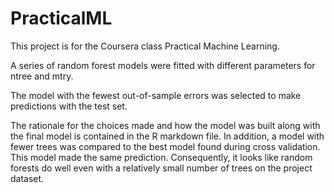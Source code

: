 # PracticalML
This project is for the Coursera class Practical Machine Learning.

A series of random forest models were fitted with different parameters for ntree and mtry. 

The model with the fewest out-of-sample errors was selected to make predictions with the test set.

The rationale for the choices made and how the model was built along with the final model is contained
in the R markdown file. In addition, a model with fewer trees was compared to the best model
found during cross validation. This model made the same prediction. Consequently, it looks like
random forests do well even with a relatively small number of trees on the project dataset.

